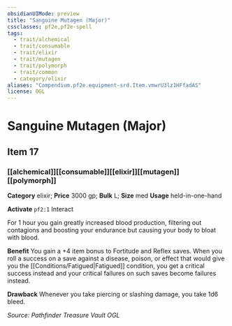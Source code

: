 ```yaml
---
obsidianUIMode: preview
title: "Sanguine Mutagen (Major)"
cssclasses: pf2e,pf2e-spell
tags:
  - trait/alchemical
  - trait/consumable
  - trait/elixir
  - trait/mutagen
  - trait/polymorph
  - trait/common
  - category/elixir
aliases: "Compendium.pf2e.equipment-srd.Item.vmwrU3lz1HFfadAS"
license: OGL
---
```

# Sanguine Mutagen (Major)
## Item 17
### [[alchemical]][[consumable]][[elixir]][[mutagen]][[polymorph]]

**Category** elixir; 
**Price** 3000 gp; 
**Bulk** L; **Size** med
**Usage** held-in-one-hand

**Activate** `pf2:1` Interact

For 1 hour you gain greatly increased blood production, filtering out contagions and boosting your endurance but causing your body to bloat with blood.

**Benefit** You gain a +4 item bonus to Fortitude and Reflex saves. When you roll a success on a save against a disease, poison, or effect that would give you the [[Conditions/Fatigued|Fatigued]] condition, you get a critical success instead and your critical failures on such saves become failures instead.

**Drawback** Whenever you take piercing or slashing damage, you take 1d6 bleed.

*Source: Pathfinder Treasure Vault*
*OGL*